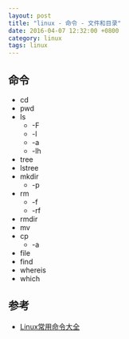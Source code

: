 ```yaml
---
layout: post
title: "linux - 命令 - 文件和目录"
date: 2016-04-07 12:32:00 +0800
category: linux
tags: linux
---
```


## 命令
* cd
* pwd
* ls
  * -F
  * -l
  * -a
  * -lh
* tree
* lstree
* mkdir
  * -p
* rm
  * -f
  * -rf
* rmdir
* mv
* cp
  * -a
* file
* find
* whereis
* which


## 参考
* [Linux常用命令大全](http://www.php100.com/html/webkaifa/Linux/2009/1106/3485.html)